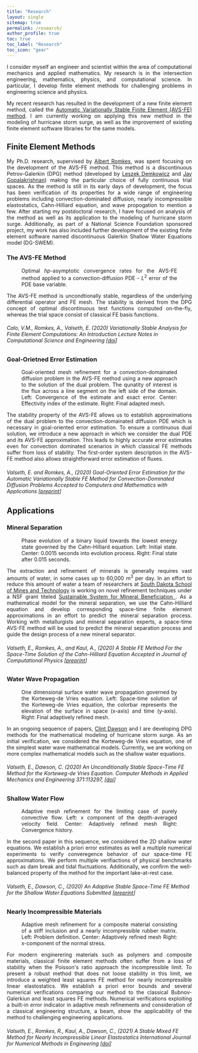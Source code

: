 ```yaml
---
title: "Research"
layout: single
sitemap: true
permalink: /research/
author_profile: true
toc: true
toc_label: "Research"
toc_icon: "gear"
---
```


<p style="text-align: justify">
I consider myself an engineer and scientist within the area of computational mechanics and applied mathematics. 
My research is in the intersection engineering, mathematics, physics, and computational science. In particular, I develop finite element methods for challenging problems in engineering science and physics. 
</p>

<p style="text-align: justify">
My recent research has resulted in the development of a new finite element method, called the <a href="https://link.springer.com/chapter/10.1007/978-3-030-41800-7_2">Automatic Variationally Stable Finite Element (AVS-FE) method</a>.
I am currently working on applying this new method in the modeling of hurricane storm surge, as well as the improvement of existing finite element software 
libraries for the same models.
</p>

## Finite Element Methods

<p style="text-align: justify">
My Ph.D. research, supervised by <a href="https://www.sdsmt.edu/Directories/Personnel/Romkes,-Albert/">Albert Romkes</a>, was spent focusing on the 
development of the AVS-FE method. This method is a discontinuous Petrov-Galerkin (DPG) method (developed by <a href="https://users.oden.utexas.edu/~leszek/">Leszek Demkowicz</a> and <a href="http://web.pdx.edu/~gjay/">Jay Gopalakrishnan</a>) making the particular choice of fully continuous trial spaces. 
As the method is still in its early days of development, the focus has been verification of its properties for a wide range of engineering problems 
including convection-dominated diffusion, nearly incompressible elastostatics, Cahn-Hilliard equation, and wave propogation to mention a few.
After starting my postdoctoral research, I have focused on analysis of the method as well as its application to the modeling of hurricane storm surge. 
Additionally, as part of a National Science Foundation sponsored project, my work has also included further development of the existing finite element software
named discontinuous Galerkin Shallow Water Equations model (DG-SWEM).
</p>

### The AVS-FE Method

<figure>
  <img src="/assets/images/l2_err_u.png" alt=""> 
  <figcaption style="text-align: justify"> Optimal <em>hp</em>-asymptotic convergence rates for the AVS-FE method applied to a convection-diffusion PDE - <em>L</em><sup>2</sup> error of the PDE base variable. </figcaption>
</figure>
    
<p style="text-align: justify">
The AVS-FE method is uncondtionally stable, regardless of the underlying differential operator and FE mesh. The stability is derived from the DPG concept of 
optimal discontinuous test functions computed on-the-fly, whereas the trial space consist of classical FE basis functions.  
</p>

###### Calo, V.M., Romkes, A., Valseth, E. (2020) Variationally Stable Analysis for Finite Element Computations: An Introduction _Lecture Notes in Computational Science and Engineering_ [[doi](https://doi.org/10.1007/978-3-030-41800-7)]

### Goal-Orietned Error Estimation 
                               
<figure>
  <img src="/assets/images/figs.pdf" alt="">
  <figcaption style="text-align: justify">Goal-oriented mesh refinement for a convection-domainated diffusion problem in the AVS-FE method using a new approach to the solution of the dual problem. The qunatity of interest is the flux across a line segment on the left side of the domain.  Left: Convergence of the estimate and exact error.  Center: Effectivity index of the estimate. Right: Final adapted mesh. </figcaption>
</figure>

<p style="text-align: justify">
The stability property of the AVS-FE allows us to establish approximations of the dual problem to the convection-domainated diffusion PDE which is necessary in goal-oriented error estimation. To ensure a continuous dual solution, we introduce a new approach in which we consider the dual PDE and its AVS-FE approximation. This leads to highly accurate error estimates even for convection dominated scenarios in which classical FE methods suffer from loss of stability. The first-order system description in the AVS-FE method also allows straightforward error estimation of fluxes.   
</p>

###### Valseth, E. and Romkes, A., (2020) Goal-Oriented Error Estimation for the Automatic Variationally Stable FE Method for Convection-Dominated Diffusion Problems  _Accepted to Computers and Mathematics with Applications_ [[preprint](https://arxiv.org/pdf/2003.10904)]


## Applications


### Mineral Separation 

<figure>
  <img src="/assets/images/figs2.pdf" alt="">
  <figcaption style="text-align: justify">Phase evolution of a binary liquid towards the lowest energy state governed by the Cahn-Hilliard equation.  Left: Initial state.  Center: 0.0015 seconds into evolution process. Right: Final state after 0.015 seconds. </figcaption>
</figure>
    

<p style="text-align: justify">
The extraction and refinement of minerals is generally requires vast amounts of water, in some cases up to 60,000 m<sup>3</sup>  per day.
In an effort to reduce this amount of water a team of researchers at <a href="https://www.sdsmt.edu/">South Dakota School of Mines and Technology</a> is working on novel refinement techniques under a NSF grant titeled <a href="https://www.nsf.gov/awardsearch/showAward?AWD_ID=1805550&HistoricalAwards=false"> Sustainable System for Mineral Beneficiation
</a>. 
As a mathematical model for the mineral separation, we use the Cahn-Hilliard equation and develop corresponding space-time finite element approximations in an effort to predict the mineral separation process. Working with metallurgists and mineral separation experts, a space-time AVS-FE method will be used to predict the mineral separation process and guide the design process of a new mineral separator.
</p>


###### Valseth, E., Romkes, A., and Kaul, A., (2020) A Stable FE Method For the Space-Time Solution of the Cahn-Hilliard Equation  _Accepted in Journal of Computational Physics_ [[preprint](https://arxiv.org/pdf/2006.02283.pdf)]

### Water Wave Propagation

<figure>
  <img src="/assets/images/figs3.pdf" alt="">
  <figcaption style="text-align: justify"> One dimensional surface water wave propagation governed by the Korteweg-de Vries equation. Left: Space-time solution of the Korteweg-de Vries equation, the colorbar represents the elevation of the surface in space (x-axis) and time (y-axis). Right: Final adaptively refined mesh. </figcaption>
</figure>
    

<p style="text-align: justify">
In an ongoing sequence of papers, <a href="https://www.oden.utexas.edu/people/36/">Clint Dawson</a> and I are developing DPG methods for the mathematical modeling of hurricane storm surge. 
As an initial verification, we considered the Korteweg-de Vries equation, one of the simplest water wave mathematical models. Currently, we are working on more complex mathematical models such as the shallow water equations.
</p>


###### Valseth, E., Dawson, C. (2020) An Unconditionally Stable Space-Time FE Method for the Korteweg-de Vries Equation. _Computer Methods in Applied Mechanics and Engineering_ 371:113297, [[doi](https://doi.org/10.1016/j.cma.2020.113297)]


### Shallow Water Flow

<figure>
  <img src="/assets/images/SW_figs.pdf" alt="">
  <figcaption style="text-align: justify"> Adaptive mesh refinement for the limiting case of purely convective flow. Left: x component of the depth-averaged velocity field. Center: Adaptively refined mesh Right: Convergence history. </figcaption>
</figure>
    

<p style="text-align: justify">
 In the second paper in this sequence, we considered the 2D shallow water equations. We establish a priori error estimates as well a multiple numerical 
 experiments to verify converegence behavior of our space-time FE approximations. 
We perform multiple verifiactions of physical benchmarks such as dam break and tidal fluctuations. Additionally, we confirm the well-balanced property of the
 method for the important lake-at-rest case.
</p>



###### Valseth, E., Dawson, C., (2020) An Adaptive Stable Space-Time FE Method for the Shallow Water Equations  _Submitted_ [[preprint](https://arxiv.org/pdf/2011.04786.pdf)] 


### Nearly Incompressible Materials

<figure>
  <img src="/assets/images/elastic_figs.pdf" alt="">
  <figcaption style="text-align: justify"> Adaptive mesh refinement for a composite material consisting of a stiff inclusion and a nearly incompressible rubber matrix. Left: Problem definition. Center: Adaptively refined mesh Right: x-component of the normal stress. </figcaption>
</figure>
    

<p style="text-align: justify">
For modern enginerering materials such as polymers and composite materials, classical finite element methods often suffer from a loss of stability when the Poisson's ratio approach the incompressible limit. To present a robust method that does not loose stability in this limit, we introduce a weighted least squares FE method for nearly incompressible linear elastostatics. We establish a priori error bounds and several numerical verifications comparing our method to the classical Bubnov-Galerkiun and least squares FE methods. Numerical verifications exploiting a built-in error indicator in adaptive mesh refinements and consideration of a classical engineering structure, a beam, show the applicability of the method to challenging engineering applications. 
</p>



###### Valseth, E., Romkes, R., Kaul, A., Dawson, C., (2021) A Stable Mixed FE Method for Nearly Incompressible Linear Elastostatics  _International Journal for Numerical Methods in Engineering_ [[doi](https://doi.org/10.1002/nme.6743)] 




